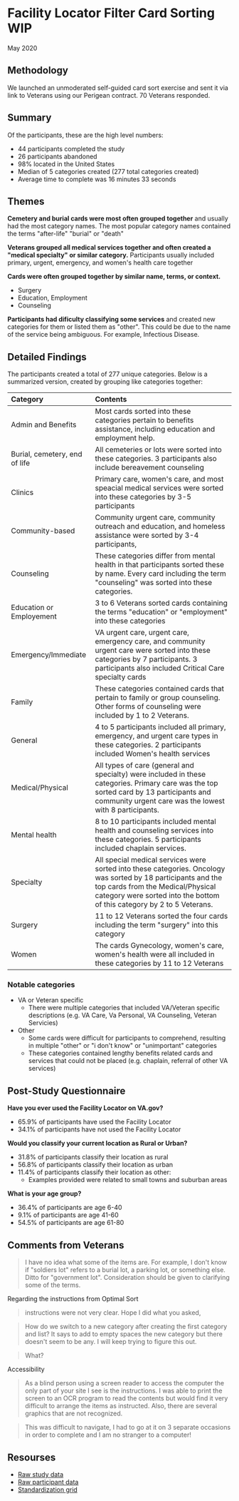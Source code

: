 # Facility Locator Filter Card Sorting WIP
May 2020

## Methodology
We launched an unmoderated self-guided card sort exercise and sent it via link to Veterans using our Perigean contract. 70 Veterans responded.

## Summary
Of the participants, these are the high level numbers:
- 44 participants completed the study
- 26 participants abandoned
- 98% located in the United States
- Median of 5 categories created (277 total categories created)
- Average time to complete was 16 minutes 33 seconds 

## Themes
**Cemetery and burial cards were most often grouped together** and usually had the most category names. The most popular category names contained the terms "after-life" "burial" or "death" 

**Veterans grouped all medical services together and often created a "medical specialty" or similar category.** Participants  usually included primary, urgent, emergency, and women's health care together 

**Cards were often grouped together by similar name, terms, or context.**
- Surgery
- Education, Employment
- Counseling

**Participants had dificulty classifying some services** and created new categories for them or listed them as "other". This could be due to the name of the service being ambiguous. For example, Infectious Disease.

## Detailed Findings
The participants created a total of 277 unique categories. Below is a summarized version, created by grouping like categories together:

| Category      | Contents                   | 
| :------------- |:------------------------- |
| Admin and Benefits | Most cards sorted into these categories pertain to benefits assistance, including education and employment help. |
| Burial, cemetery, end of life | All cemeteries or lots were sorted into these categories. 3 participants also include bereavement counseling |
| Clinics | Primary care, women's care, and most speacial medical services were sorted into these categories by 3-5 participants|
| Community-based | Community urgent care, community outreach and education, and homeless assistance were sorted by 3-4 participants, |
| Counseling | These categories differ from mental health in that participants sorted these by name. Every card including the term "counseling" was sorted into these categories. |
| Education or Employement | 3 to 6 Veterans sorted cards containing the terms "education" or "employment" into these categories |
| Emergency/Immediate | VA urgent care, urgent care, emergency care, and community urgent care were sorted into these categories by 7 participants. 3 participants also included Critical Care specialty cards |
| Family | These categories contained cards that pertain to family or group counseling. Other forms of counseling were included by 1 to 2 Veterans. |
| General | 4 to 5 participants included all primary, emergency, and urgent care types in these categories. 2 participants included Women's health services |
| Medical/Physical | All types of care (general and specialty) were included in these categories. Primary care was the top sorted card by 13 participants and community urgent care was the lowest with 8 participants. |
| Mental health | 8 to 10 participants included mental health and counseling services into these categories. 5 participants included chaplain services. |
| Specialty | All special medical services were sorted into these categories. Oncology was sorted by 18 participants and the top cards from the Medical/Physical category were sorted into the bottom of this category by 2 to 5 Veterans.|
| Surgery | 11 to 12 Veterans sorted the four cards including the term "surgery" into this category |
| Women | The cards Gynecology, women's care, women's health were all included in these categories by 11 to 12 Veterans |

### Notable categories 
- VA or Veteran specific
  - There were multiple categories that included VA/Veteran specific descriptions (e.g. VA Care, Va Personal, VA Counseling, Veteran Servicies)
- Other
  - Some cards were difficult for participants to comprehend, resulting in multiple "other" or "i don't know" or "unimportant" categories
  - These categories contained lengthy benefits related cards and services that could not be placed (e.g. chaplain, referral of other VA services)

## Post-Study Questionnaire
**Have you ever used the Facility Locator on VA.gov?**
- 65.9% of participants have used the Facility Locator
- 34.1% of participants have not used the Facility Locator

**Would you classify your current location as Rural or Urban?**
- 31.8% of participants classify their location as rural
- 56.8% of participants classify their location as urban
- 11.4% of participants classify their location as other:
  - Examples provided were related to small towns and suburban areas
  
**What is your age group?**
- 36.4% of participants are age 6-40
- 9.1% of participants are age 41-60
- 54.5% of participants are age 61-80

## Comments from Veterans

> I have no idea what some of the items are. For example, I don't know if "soldiers lot" refers to a burial lot, a parking lot, or something else. Ditto for "government lot". Consideration should be given to clarifying some of the terms.

Regarding the instructions from Optimal Sort

> instructions were not very clear. Hope I did what you asked,

> How do we switch to a new category after creating the first category and list? It says to add to empty spaces the new category but there doesn't seem to be any. I will keep trying to figure this out.

> What?

Accessibility 

> As a blind person using a screen reader to access the computer the only part of your site I see is the instructions. I was able to print the screen to an OCR program to read the contents but would find it very difficult to arrange the items as instructed. Also, there are several graphics that are not recognized.

> This was difficult to navigate, I had to go at it on 3 separate occasions in order to complete and I am no stranger to a computer!

## Resourses
- [Raw study data]()
- [Raw participant data]()
- [Standardization grid]()

